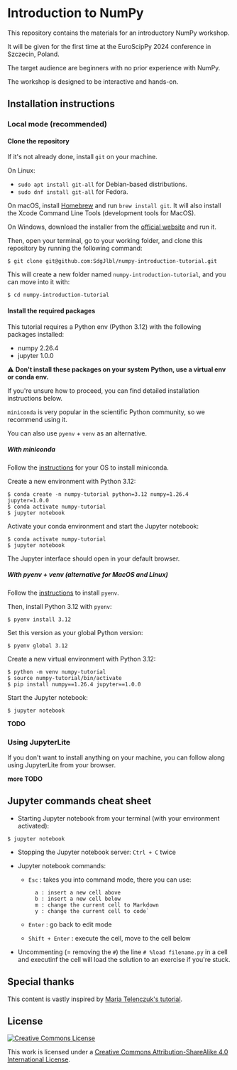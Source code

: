 # Introduction to NumPy

This repository contains the materials for an introductory NumPy workshop.

It will be given for the first time at the EuroScipPy 2024 conference in Szczecin, Poland.

The target audience are beginners with no prior experience with NumPy.

The workshop is designed to be interactive and hands-on.

## Installation instructions

### Local mode (recommended)

#### Clone the repository

If it's not already done, install `git` on your machine.

On Linux: 
- `sudo apt install git-all` for Debian-based distributions.
- `sudo dnf install git-all` for Fedora.

On macOS, install [Homebrew](https://brew.sh/) and run `brew install git`. It will also install the Xcode Command Line Tools 
(development tools for MacOS).

On Windows, download the installer from the [official website](https://git-scm.com/download/win) and run it.

Then, open your terminal, go to your working folder, and clone this repository by running the following command:

```console
$ git clone git@github.com:SdgJlbl/numpy-introduction-tutorial.git
```

This will create a new folder named `numpy-introduction-tutorial`, and you can move into it with:

```console
$ cd numpy-introduction-tutorial
```

#### Install the required packages

This tutorial requires a Python env (Python 3.12) with the following packages installed:
- numpy 2.26.4
- jupyter 1.0.0

⚠️ **Don't install these packages on your system Python, use a virtual env or conda env.**

If you're unsure how to proceed, you can find detailed installation instructions below.

`miniconda` is very popular in the scientific Python community, so we recommend using it.

You can also use `pyenv` + `venv` as an alternative.

##### With miniconda

Follow the [instructions](https://docs.anaconda.com/miniconda/miniconda-install/) for your OS to install miniconda.

Create a new environment with Python 3.12:

```console
$ conda create -n numpy-tutorial python=3.12 numpy=1.26.4 jupyter=1.0.0
$ conda activate numpy-tutorial
$ jupyter notebook
```

Activate your conda environment and start the Jupyter notebook:

```console
$ conda activate numpy-tutorial
$ jupyter notebook
```

The Jupyter interface should open in your default browser.


##### With pyenv + venv (alternative for MacOS and Linux)

Follow the [instructions](https://github.com/pyenv/pyenv?tab=readme-ov-file#installation) to install `pyenv`.

Then, install Python 3.12 with `pyenv`:

```console
$ pyenv install 3.12
```

Set this version as your global Python version:

```console
$ pyenv global 3.12
```

Create a new virtual environment with Python 3.12:

```console
$ python -m venv numpy-tutorial
$ source numpy-tutorial/bin/activate
$ pip install numpy==1.26.4 jupyter==1.0.0
```

Start the Jupyter notebook:

```console
$ jupyter notebook
```



**TODO**

### Using JupyterLite

If you don't want to install anything on your machine, you can follow along using JupyterLite from your browser.

**more TODO**

## Jupyter commands cheat sheet

* Starting Jupyter notebook from your terminal (with your environment activated):
```console
$ jupyter notebook
```

* Stopping the Jupyter notebook server: `Ctrl + C` twice

* Jupyter notebook commands:

    * `Esc` : takes you into command mode, there you can use:

            a : insert a new cell above
            b : insert a new cell below
            m : change the current cell to Markdown
            y : change the current cell to code`

    * `Enter` : go back to edit mode

    * `Shift + Enter` : execute the cell, move to the cell below

* Uncommenting (= removing the `#`) the line `# %load filename.py` in a cell and executinf the cell will load the solution to an exercise if you're stuck.

## Special thanks

This content is vastly inspired by [Maria Telenczuk's tutorial](https://github.com/maikia/numpy-demo?).

## License

<a rel="license" href="http://creativecommons.org/licenses/by-sa/4.0/"><img alt="Creative Commons License" style="border-width:0" src="https://i.creativecommons.org/l/by-sa/4.0/80x15.png" /></a><br />

This work is licensed under a [Creative Commons Attribution-ShareAlike 4.0 International License](http://creativecommons.org/licenses/by-sa/4.0/).
